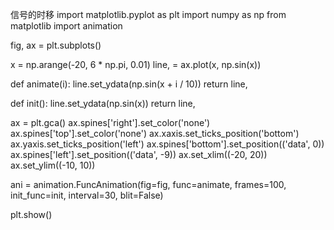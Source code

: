信号的时移
import matplotlib.pyplot as plt
import numpy as np
from matplotlib import animation
 
fig, ax = plt.subplots()
 
x = np.arange(-20, 6 * np.pi, 0.01)
line, = ax.plot(x, np.sin(x))
 
 
def animate(i):
    line.set_ydata(np.sin(x + i / 10))
    return line,
 
 
def init():
    line.set_ydata(np.sin(x))
    return line,
    
ax = plt.gca()
ax.spines['right'].set_color('none')
ax.spines['top'].set_color('none')
ax.xaxis.set_ticks_position('bottom')
ax.yaxis.set_ticks_position('left')
ax.spines['bottom'].set_position(('data', 0))
ax.spines['left'].set_position(('data', -9))
ax.set_xlim((-20, 20))
ax.set_ylim((-10, 10))
 
 
ani = animation.FuncAnimation(fig=fig, func=animate, frames=100,
  init_func=init, interval=30, blit=False)
  
plt.show()
